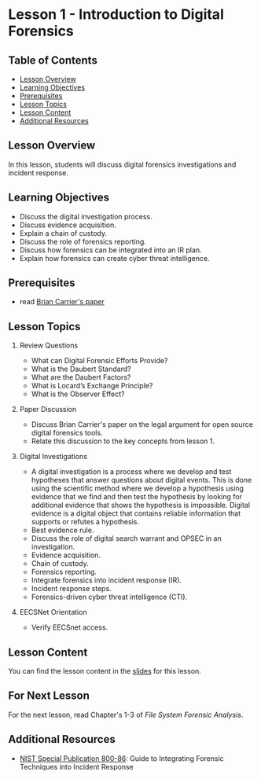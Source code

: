 # Lesson 1 - Introduction to Digital Forensics


## Table of Contents
- [Lesson Overview](#lesson-overview)
- [Learning Objectives](#learning-objectives)
- [Prerequisites](#prerequisites)
- [Lesson Topics](#lesson-topics)
- [Lesson Content](#lesson-content)
- [Additional Resources](#additional-resources)

## Lesson Overview

In this lesson, students will discuss digital forensics investigations and incident response.

## Learning Objectives

- Discuss the digital investigation process.
- Discuss evidence acquisition.
- Explain a chain of custody.
- Discuss the role of forensics reporting.
- Discuss how forensics can be integrated into an IR plan.
- Explain how forensics can create cyber threat intelligence.

## Prerequisites

- read [Brian Carrier's paper](https://github.com/usma-eecs/cs483/blob/main/Lesson%201/Carrier%20-%20Open%20Source%20Forensics.pdf) 

## Lesson Topics

1. Review Questions
   - What can Digital Forensic Efforts Provide?
   - What is the Daubert Standard?
   - What are the Daubert Factors?
   - What is Locard’s Exchange Principle?
   - What is the Observer Effect?

2. Paper Discussion
   - Discuss Brian Carrier's paper on the legal argument for open source digital forensics tools.
   - Relate this discussion to the key concepts from lesson 1.

3. Digital Investigations
   - A digital investigation is a process where we develop and test hypotheses that answer questions about digital events. This is done using the scientific method where we develop a hypothesis using evidence that we find and then test the hypothesis by looking for additional evidence that shows the hypothesis is impossible. Digital evidence is a digital object that contains reliable information that supports or refutes a hypothesis.
   - Best evidence rule.
   - Discuss the role of digital search warrant and OPSEC in an investigation.
   - Evidence acquisition.
   - Chain of custody.
   - Forensics reporting.
   - Integrate forensics into incident response (IR).
   - Incident response steps.
   - Forensics-driven cyber threat intelligence (CTI).
 
 4. EECSNet Orientation
    - Verify EECSnet access.


## Lesson Content

You can find the lesson content in the [slides](https://github.com/usma-eecs/cs483/blob/main/Lesson%2002/Lesson%202%20-%20Forensic%20Examinations.pptx) for this lesson.


## For Next Lesson

For the next lesson, read Chapter's 1-3 of *File System Forensic Analysis*.


## Additional Resources

- [NIST Special Publication 800-86](https://csrc.nist.gov/publications/detail/sp/800-86/final): Guide to Integrating Forensic Techniques into Incident Response

